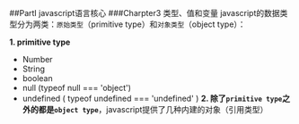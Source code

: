 ##PartI javascript语言核心
###Charpter3 类型、值和变量
javascript的数据类型分为两类：`原始类型`（primitive type）和`对象类型`（object type）：　

**1.  primitive type**
   * Number
   * String
   * boolean
   * null      (typeof null === 'object')
   * undefined ( typeof undefined === 'undefined' )
**2.  除了`primitive type`之外的都是`object type`**，javascript提供了几种内建的对象（引用类型）
